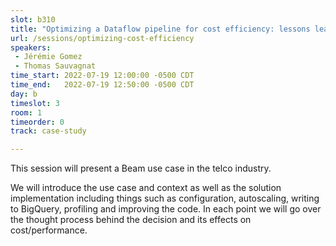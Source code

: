 ```yaml
---
slot: b310
title: "Optimizing a Dataflow pipeline for cost efficiency: lessons learned at Orange"
url: /sessions/optimizing-cost-efficiency
speakers:
 - Jérémie Gomez
 - Thomas Sauvagnat
time_start: 2022-07-19 12:00:00 -0500 CDT
time_end:   2022-07-19 12:50:00 -0500 CDT
day: b
timeslot: 3
room: 1
timeorder: 0
track: case-study

---
```


This session will present a Beam use case in the telco industry.

We will introduce the use case and context as well as the solution implementation including things such as configuration, autoscaling, writing to BigQuery, profiling and improving the code. In each point we will go over the thought process behind the decision and its effects on cost/performance.
 